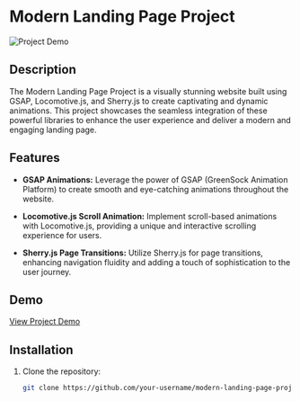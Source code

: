 
# Modern Landing Page Project

![Project Demo](https://github.com/azimAVI/Modern-Landing-Page/assets/98378325/2ff167b1-a58e-43ed-860a-ee4adf07e2ad)

## Description

The Modern Landing Page Project is a visually stunning website built using GSAP, Locomotive.js, and Sherry.js to create captivating and dynamic animations. This project showcases the seamless integration of these powerful libraries to enhance the user experience and deliver a modern and engaging landing page.

## Features

- **GSAP Animations:** Leverage the power of GSAP (GreenSock Animation Platform) to create smooth and eye-catching animations throughout the website.

- **Locomotive.js Scroll Animation:** Implement scroll-based animations with Locomotive.js, providing a unique and interactive scrolling experience for users.

- **Sherry.js Page Transitions:** Utilize Sherry.js for page transitions, enhancing navigation fluidity and adding a touch of sophistication to the user journey.

## Demo

[View Project Demo](https://drive.google.com/file/d/1uaN_D9NDWrWbK_-VuCsOhhOXjlxhOwcX/view?usp=drive_link)

## Installation

1. Clone the repository:

   ```bash
   git clone https://github.com/your-username/modern-landing-page-project.git
   ```

